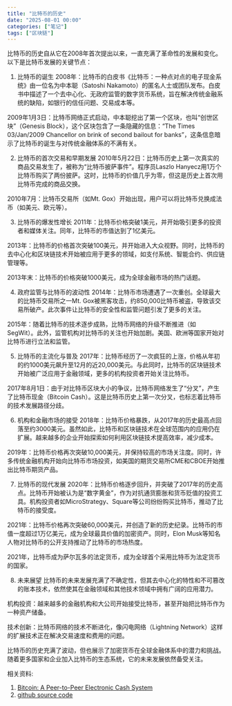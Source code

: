 ```yaml
---
title: "比特币的历史"
date: "2025-08-01 00:00"
categories: ["笔记"]
tags: ["区块链"]
---
```

比特币的历史自从它在2008年首次提出以来，一直充满了革命性的发展和变化。以下是比特币发展的关键节点：

1. 比特币的诞生
2008年：比特币的白皮书《比特币：一种点对点的电子现金系统》由一位名为中本聪（Satoshi Nakamoto）的匿名人士或团队发布。白皮书中描述了一个去中心化、无政府监管的数字货币系统，旨在解决传统金融系统的缺陷，如银行的信任问题、交易成本等。

2009年1月3日：比特币网络正式启动，中本聪挖出了第一个区块，也叫“创世区块”（Genesis Block），这个区块包含了一条隐藏的信息：“The Times 03/Jan/2009 Chancellor on brink of second bailout for banks”，这条信息暗示了比特币的诞生与对传统金融体系的不满有关。

2. 比特币的首次交易和早期发展
2010年5月22日：比特币历史上第一次真实的商品交易发生了，被称为“比特币披萨事件”。程序员Laszlo Hanyecz用1万个比特币购买了两份披萨。这时，比特币的价值几乎为零，但这是历史上首次用比特币完成的商品交换。

2010年7月：比特币交易所（如Mt. Gox）开始出现，用户可以将比特币兑换成法币（如美元、欧元等）。

3. 比特币的爆发性增长
2011年：比特币价格突破1美元，并开始吸引更多的投资者和媒体关注。同年，比特币的市值达到了1亿美元。

2013年：比特币的价格首次突破100美元，并开始进入大众视野。同时，比特币的去中心化和区块链技术开始被应用于更多的领域，如支付系统、智能合约、供应链管理等。

2013年末：比特币的价格突破1000美元，成为全球金融市场的热门话题。

4. 政府监管与比特币的波动性
2014年：比特币市场遭遇了一次重创。全球最大的比特币交易所之一Mt. Gox被黑客攻击，约850,000比特币被盗，导致该交易所破产。此次事件让比特币的安全性和监管问题引发了更多的关注。

2015年：随着比特币的技术逐步成熟，比特币网络的升级不断推进（如SegWit）。此外，监管机构对比特币的关注也开始加剧。美国、欧洲等国家开始对比特币进行立法和监管。

5. 比特币的主流化与普及
2017年：比特币经历了一次疯狂的上涨，价格从年初的约1000美元飙升至12月的近20,000美元。与此同时，比特币的区块链技术开始被广泛应用于金融领域，更多的机构投资者开始关注比特币。

2017年8月1日：由于对比特币区块大小的争议，比特币网络发生了“分叉”，产生了比特币现金（Bitcoin Cash）。这是比特币历史上第一次分叉，也标志着比特币的技术发展路径分歧。

6. 机构和金融市场的接受
2018年：比特币价格暴跌，从2017年的历史最高点回落至约3000美元。虽然如此，比特币和区块链技术在全球范围内的应用仍在扩展。越来越多的企业开始探索如何利用区块链技术提高效率，减少成本。

2019年：比特币价格再次突破10,000美元，并保持较高的市场关注度。同时，许多传统金融机构开始向比特币市场投资，如美国的期货交易所CME和CBOE开始推出比特币期货产品。

7. 比特币的现代发展
2020年：比特币价格逐步回升，并突破了2017年的历史高点。比特币开始被认为是“数字黄金”，作为对抗通货膨胀和货币贬值的投资工具。机构投资者如MicroStrategy、Square等公司纷纷购买比特币，推动了比特币的接受度。

2021年：比特币价格再次突破60,000美元，并创造了新的历史纪录。比特币的市值一度超过1万亿美元，成为全球最具价值的加密资产。同时，Elon Musk等知名人物对比特币的公开支持推动了比特币的市场热度。

2021年，比特币成为萨尔瓦多的法定货币，成为全球首个采用比特币为法定货币的国家。

8. 未来展望
比特币的未来发展充满了不确定性，但其去中心化的特性和不可篡改的账本技术，依然使其在金融领域和其他技术领域中拥有广阔的应用潜力。

机构投资：越来越多的金融机构和大公司开始接受比特币，甚至开始把比特币作为一种资产储备。

技术创新：比特币网络的技术不断进化，像闪电网络（Lightning Network）这样的扩展技术正在解决交易速度和费用的问题。

比特币的历史充满了波动，但也展示了加密货币在全球金融体系中的潜力和挑战。随着更多国家和企业加入比特币的生态系统，它的未来发展依然备受关注。

相关资料:

1. [Bitcoin: A Peer-to-Peer Electronic Cash System](/assets/pdf/bitcoin.pdf)
2. [github source code](https://github.com/bitcoin/bitcoin)